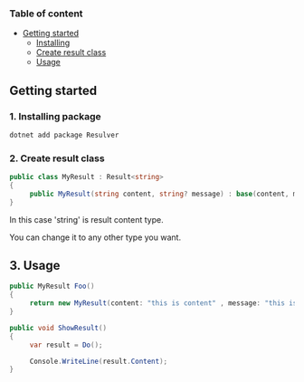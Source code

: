 ### Table of content
- [Getting started](#getting-started)
    - [Installing](#1.-Installing-package)
    - [Create result class](#2.-Create-result-class)
    - [Usage](#3.-Usage)



## Getting started
### 1. Installing package
  ```bash
  dotnet add package Resulver
  ```


### 2. Create result class
 ```csharp
 public class MyResult : Result<string>
 {
      public MyResult(string content, string? message) : base(content, message) { }
 }
 ```
  In this case 'string' is result content type.
  
  You can change it to any other type you want.

  ## 3. Usage
   ```csharp
   public MyResult Foo()
   {
        return new MyResult(content: "this is content" , message: "this is message");
   }

   public void ShowResult()
   {
        var result = Do();
  
        Console.WriteLine(result.Content);
   }  
   ```
